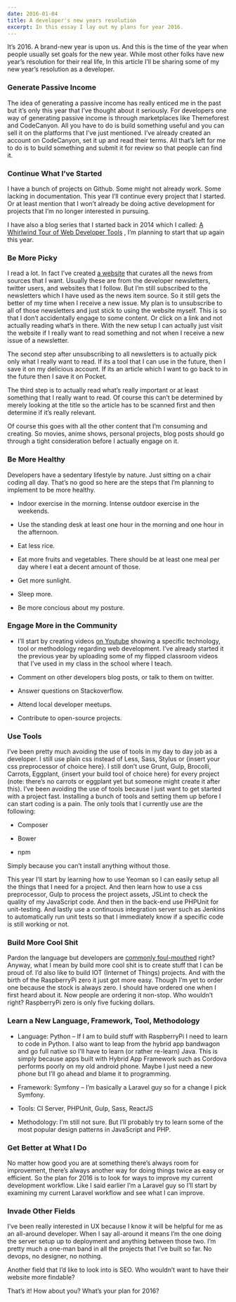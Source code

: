 ```yaml
---
date: 2016-01-04
title: A developer's new years resolution
excerpt: In this essay I lay out my plans for year 2016.
---
```


It’s 2016. A brand-new year is upon us. And this is the time of the year when people usually set goals for the new year. While most other folks have new year’s resolution for their real life, In this article I’ll be sharing some of my new year’s resolution as a developer.

### Generate Passive Income

The idea of generating a passive income has really enticed me in the past but it’s only this year that I’ve thought about it seriously. For developers one way of generating passive income is through marketplaces like Themeforest and CodeCanyon. All you have to do is build something useful and you can sell it on the platforms that I’ve just mentioned. I’ve already created an account on CodeCanyon, set it up and read their terms. All that’s left for me to do is to build something and submit it for review so that people can find it.

### Continue What I’ve Started

I have a bunch of projects on Github. Some might not already work. Some lacking in documentation. This year I’ll continue every project that I started. Or at least mention that I won’t already be doing active development for projects that I’m no longer interested in pursuing.

I have also a blog series that I started back in 2014 which I called: [A Whirlwind Tour of Web Developer Tools](http://wern-ancheta.com/blog/2014/02/09/a-whirlwind-tour-of-web-developer-tools/) , I’m planning to start that up again this year.

### Be More Picky

I read a lot. In fact I’ve created [a website](http://updatedapp.github.io/) that curates all the news from sources that I want. Usually these are from the developer newsletters, twitter users, and websites that I follow.
But I’m still subscribed to the newsletters which I have used as the news item source. So it still gets the better of my time when I receive a new issue. My plan is to unsubscribe to all of those newsletters and just stick to using the website myself. This is so that I don’t accidentally engage to some content. Or click on a link and not actually reading what’s in there. With the new setup I can actually just visit the website if I really want to read something and not when I receive a new issue of a newsletter.

The second step after unsubscribing to all newsletters is to actually pick only what I really want to read. If its a tool that I can use in the future, then I save it on my delicious account. If its an article which I want to go back to in the future then I save it on Pocket.

The third step is to actually read what’s really important or at least something that I really want to read. Of course this can’t be determined by merely looking at the title so the article has to be scanned first and then determine if it’s really relevant.

Of course this goes with all the other content that I’m consuming and creating. So movies, anime shows, personal projects, blog posts should go through a tight consideration before I actually engage on it.

### Be More Healthy

Developers have a sedentary lifestyle by nature. Just sitting on a chair coding all day. That’s no good so here are the steps that I’m planning to implement to be more healthy.

-   Indoor exercise in the morning. Intense outdoor exercise in the weekends.

-   Use the standing desk at least one hour in the morning and one hour in the afternoon.

-   Eat less rice.

-   Eat more fruits and vegetables. There should be at least one meal per day where I eat a decent amount of those.

-   Get more sunlight.

-   Sleep more.

-   Be more concious about my posture.

### Engage More in the Community

-   I’ll start by creating videos [on Youtube](http://youtube.com/WernAncheta) showing a specific technology, tool or methodology regarding web development. I’ve already started it the previous year by uploading some of my flipped classroom videos that I’ve used in my class in the school where I teach.

-   Comment on other developers blog posts, or talk to them on twitter.

-   Answer questions on Stackoverflow.

-   Attend local developer meetups.

-   Contribute to open-source projects.

### Use Tools

I’ve been pretty much avoiding the use of tools in my day to day job as a developer. I still use plain css instead of Less, Sass, Stylus or {insert your css preprocessor of choice here}. I still don’t use Grunt, Gulp, Brocolli, Carrots, Eggplant, {insert your build tool of choice here} for every project (note: there’s no carrots or eggplant yet but someone might create it after this). I’ve been avoiding the use of tools because I just want to get started with a project fast. Installing a bunch of tools and setting them up before I can start coding is a pain. The only tools that I currently use are the following:

-   Composer

-   Bower

-   npm

Simply because you can’t install anything without those.

This year I’ll start by learning how to use Yeoman so I can easily setup all the things that I need for a project. And then learn how to use a css preprocessor, Gulp to process the project assets, JSLint to check the quality of my JavaScript code. And then in the back-end use PHPUnit for unit-testing.
And lastly use a continuous integration server such as Jenkins to automatically run unit tests so that I immediately know if a specific code is still working or not.

### Build More Cool Shit

Pardon the language but developers are [commonly foul-mouthed](https://twitter.com/gitlost) right? Anyway, what I mean by build more cool shit is to create stuff that I can be proud of. I’d also like to build IOT (Internet of Things) projects. And with the birth of the RaspberryPi zero it just got more easy. Though I’m yet to order one because the stock is always zero. I should have ordered one when I first heard about it. Now people are ordering it non-stop. Who wouldn’t right? RaspberryPi zero is only five fucking dollars.

### Learn a New Language, Framework, Tool, Methodology

-   Language: Python – If I am to build stuff with RaspberryPi I need to learn to code in Python. I also want to leap from the hybrid app bandwagon and go full native so I’ll have to learn (or rather re-learn) Java. This is simply because apps built with Hybrid App Framework such as Cordova performs poorly on my old android phone. Maybe I just need a new phone but I’ll go ahead and blame it to programming.

-   Framework: Symfony – I’m basically a Laravel guy so for a change I pick Symfony.

-   Tools: CI Server, PHPUnit, Gulp, Sass, ReactJS

-   Methodology: I’m still not sure. But I’ll probably try to learn some of the most popular design patterns in JavaScript and PHP.

### Get Better at What I Do

No matter how good you are at something there’s always room for improvement, there’s always another way for doing things twice as easy or efficient. So the plan for 2016 is to look for ways to improve my current development workflow. Like I said earlier I’m a Laravel guy so I’ll start by examining my current Laravel workflow and see what I can improve.

### Invade Other Fields

I’ve been really interested in UX because I know it will be helpful for me as an all-around developer. When I say all-around it means I’m the one doing the server setup up to deployment and anything between those two. I’m pretty much a one-man band in all the projects that I’ve built so far. No devops, no designer, no nothing.

Another field that I’d like to look into is SEO. Who wouldn’t want to have their website more findable?

That’s it! How about you? What’s your plan for 2016?

